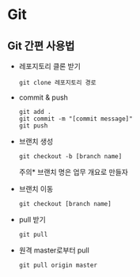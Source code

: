 # Git
## Git 간편 사용법
- 레포지토리 클론 받기  
    ~~~
    git clone 레포지토리 경로
    ~~~

- commit & push
    ~~~
    git add .
    git commit -m "[commit message]"
    git push
    ~~~

- 브랜치 생성
    ~~~
    git checkout -b [branch name]
    ~~~
    주의* 브랜치 명은 업무 개요로 만들자

- 브랜치 이동
    ~~~
    git checkout [branch name]
    ~~~

- pull 받기  
    ~~~
    git pull
    ~~~

- 원격 master로부터 pull
    ~~~
    git pull origin master
    ~~~